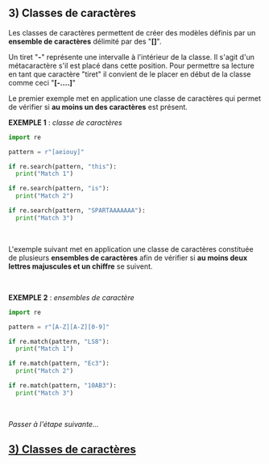 ## 3) Classes de caractères
Les classes de caractères permettent de créer des modèles définis par un **ensemble de caractères** délimité par des "**[]**".

Un tiret "**-**" représente une intervalle à l'intérieur de la classe. Il s'agit d'un métacaractère s'il est placé dans cette position. Pour permettre sa lecture en tant que caractère "tiret" il convient de le placer en début de la classe comme ceci "**[-....]**"

Le premier exemple met en application une classe de caractères qui permet de vérifier si **au moins un des caractères** est présent.

**EXEMPLE 1** : *classe de caractères*

```python
import re

pattern = r"[aeiouy]"

if re.search(pattern, "this"):
  print("Match 1")

if re.search(pattern, "is"):
  print("Match 2")

if re.search(pattern, "SPARTAAAAAAA"):
  print("Match 3")
```
<br>

L'exemple suivant met en application une classe de caractères constituée de plusieurs **ensembles de caractères** afin de vérifier si **au moins deux lettres majuscules et un chiffre** se suivent.

<br>

**EXEMPLE 2** : *ensembles de caractère*

```python
import re

pattern = r"[A-Z][A-Z][0-9]"

if re.match(pattern, "LS8"):
  print("Match 1")

if re.match(pattern, "Ec3"):
  print("Match 2")

if re.match(pattern, "10AB3"):
  print("Match 3")
```
<br>

*Passer à l'étape suivante...*
## [3) Classes de caractères](./regex-py-03.md)
